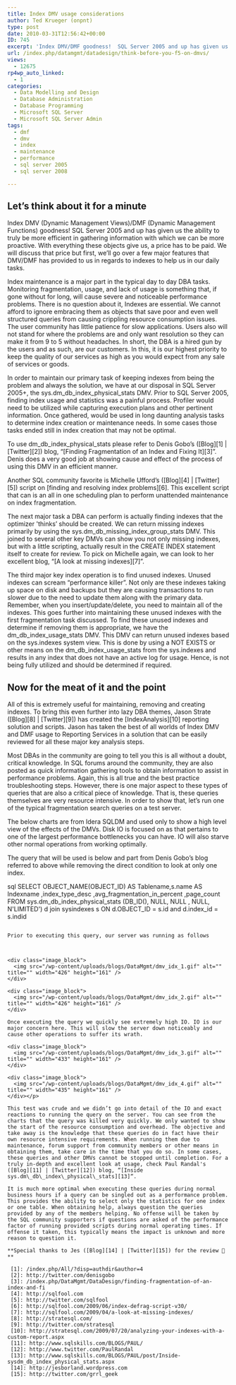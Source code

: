 ```yaml
---
title: Index DMV usage considerations
author: Ted Krueger (onpnt)
type: post
date: 2010-03-31T12:56:42+00:00
ID: 745
excerpt: 'Index DMV/DMF goodness!  SQL Server 2005 and up has given us the ability to truly be more efficient in gathering information in which we can be more proactive.  With everything these objects give us, a price has to be paid.  We will discuss that price but first, we’ll go over a few major features that DMV/DMF has provided to us in regards to indexes to help us in our daily tasks.'
url: /index.php/datamgmt/datadesign/think-before-you-f5-on-dmvs/
views:
  - 12675
rp4wp_auto_linked:
  - 1
categories:
  - Data Modelling and Design
  - Database Administration
  - Database Programming
  - Microsoft SQL Server
  - Microsoft SQL Server Admin
tags:
  - dmf
  - dmv
  - index
  - maintenance
  - performance
  - sql server 2005
  - sql server 2008

---
```

## Let’s think about it for a minute

Index DMV (Dynamic Management Views)/DMF (Dynamic Management Functions) goodness! SQL Server 2005 and up has given us the ability to truly be more efficient in gathering information with which we can be more proactive. With everything these objects give us, a price has to be paid. We will discuss that price but first, we’ll go over a few major features that DMV/DMF has provided to us in regards to indexes to help us in our daily tasks. 

Index maintenance is a major part in the typical day to day DBA tasks. Monitoring fragmentation, usage, and lack of usage is something that, if gone without for long, will cause severe and noticeable performance problems. There is no question about it, Indexes are essential. We cannot afford to ignore embracing them as objects that save poor and even well structured queries from causing crippling resource consumption issues. The user community has little patience for slow applications. Users also will not stand for where the problems are and only want resolution so they can make it from 9 to 5 without headaches. In short, the DBA is a hired gun by the users and as such, are our customers. In this, it is our highest priority to keep the quality of our services as high as you would expect from any sale of services or goods. 

In order to maintain our primary task of keeping indexes from being the problem and always the solution, we have at our disposal in SQL Server 2005+, the sys.dm\_db\_index\_physical\_stats DMV. Prior to SQL Server 2005, finding index usage and statistics was a painful process. Profiler would need to be utilized while capturing execution plans and other pertinent information. Once gathered, would be used in long daunting analysis tasks to determine index creation or maintenance needs. In some cases those tasks ended still in index creation that may not be optimal. 

To use dm\_db\_index\_physical\_stats please refer to Denis Gobo’s ([Blog][1] | [Twitter][2]) blog, “[Finding Fragmentation of an Index and Fixing It][3]”. Denis does a very good job at showing cause and effect of the process of using this DMV in an efficient manner.
  

  
Another SQL community favorite is Michelle Ufford’s ([Blog][4] | [Twitter][5]) script on [finding and resolving index problems][6]. This excellent script that can is an all in one scheduling plan to perform unattended maintenance on index fragmentation.

The next major task a DBA can perform is actually finding indexes that the optimizer 'thinks’ should be created. We can return missing indexes primarily by using the sys.dm\_db\_missing\_index\_group_stats DMV. This joined to several other key DMVs can show you not only missing indexes, but with a little scripting, actually result in the CREATE INDEX statement itself to create for review. To pick on Michelle again, we can look to her excellent blog, “[A look at missing indexes][7]”. 

The third major key index operation is to find unused indexes. Unused indexes can scream “performance killer”. Not only are these indexes taking up space on disk and backups but they are causing transactions to run slower due to the need to update them along with the primary data. Remember, when you insert/update/delete, you need to maintain all of the indexes. This goes further into maintaining these unused indexes with the first fragmentation task discussed. To find these unused indexes and determine if removing them is appropriate, we have the dm\_db\_index\_usage\_stats DMV. This DMV can return unused indexes based on the sys.indexes system view. This is done by using a NOT EXISTS or other means on the dm\_db\_index\_usage\_stats from the sys.indexes and results in any index that does not have an active log for usage. Hence, is not being fully utilized and should be determined if required. 

## Now for the meat of it and the point

All of this is extremely useful for maintaining, removing and creating indexes. To bring this even further into lazy DBA themes, Jason Strate ([Blog][8] | [Twitter][9]) has created the [IndexAnalysis][10] reporting solution and scripts. Jason has taken the best of all worlds of Index DMV and DMF usage to Reporting Services in a solution that can be easily reviewed for all these major key analysis steps. 

Most DBAs in the community are going to tell you this is all without a doubt, critical knowledge. In SQL forums around the community, they are also posted as quick information gathering tools to obtain information to assist in performance problems. Again, this is all true and the best practice troubleshooting steps. However, there is one major aspect to these types of queries that are also a critical piece of knowledge. That is, these queries themselves are very resource intensive. In order to show that, let’s run one of the typical fragmentation search queries on a test server. 

The below charts are from Idera SQLDM and used only to show a high level view of the effects of the DMVs. Disk IO is focused on as that pertains to one of the largest performance bottlenecks you can have. IO will also starve other normal operations from working optimally. 

The query that will be used is below and part from Denis Gobo’s blog referred to above while removing the direct condition to look at only one index.

sql
SELECT OBJECT_NAME(OBJECT_ID) AS Tablename,s.name AS Indexname
,index_type_desc
,avg_fragmentation_in_percent
,page_count
FROM sys.dm_db_index_physical_stats (DB_ID(), NULL, NULL , NULL, N'LIMITED') d
join sysindexes s ON d.OBJECT_ID = s.id
and d.index_id = s.indid
```

Prior to executing this query, our server was running as follows
  


<div class="image_block">
  <img src="/wp-content/uploads/blogs/DataMgmt/dmv_idx_1.gif" alt="" title="" width="426" height="161" />
</div>

<div class="image_block">
  <img src="/wp-content/uploads/blogs/DataMgmt/dmv_idx_2.gif" alt="" title="" width="426" height="161" />
</div>

Once executing the query we quickly see extremely high IO. IO is our major concern here. This will slow the server down noticeably and cause other operations to suffer its wrath.

<div class="image_block">
  <img src="/wp-content/uploads/blogs/DataMgmt/dmv_idx_3.gif" alt="" title="" width="433" height="161" />
</div>

<div class="image_block">
  <img src="/wp-content/uploads/blogs/DataMgmt/dmv_idx_4.gif" alt="" title="" width="435" height="161" />
</div></p> 

This test was crude and we didn’t go into detail of the IO and exact reactions to running the query on the server. You can see from the charts that the query was killed very quickly. We only wanted to show the start of the resource consumption and overhead. The objective and take away is the knowledge that these queries do in fact have their own resource intensive requirements. When running them due to maintenance, forum support from community members or other means in obtaining them, take care in the time that you do so. In some cases, these queries and other DMVs cannot be stopped until completion. For a truly in-depth and excellent look at usage, check Paul Randal's ([Blog][11] | [Twitter][12]) blog, “[Inside sys.dm\_db\_index\_physical\_stats][13]“.

It is much more optimal when executing these queries during normal business hours if a query can be singled out as a performance problem. This provides the ability to select only the statistics for one index or one table. When obtaining help, always question the queries provided by any of the members helping. No offense will be taken by the SQL community supporters if questions are asked of the performance factor of running provided scripts during normal operating times. If offense it taken, this typically means the impact is unknown and more reason to question it. 

**Special thanks to Jes ([Blog][14] | [Twitter][15]) for the review 🙂**

 [1]: /index.php/All/?disp=authdir&author=4
 [2]: http://twitter.com/denisgobo
 [3]: /index.php/DataMgmt/DataDesign/finding-fragmentation-of-an-index-and-fi
 [4]: http://sqlfool.com
 [5]: http://twitter.com/sqlfool
 [6]: http://sqlfool.com/2009/06/index-defrag-script-v30/
 [7]: http://sqlfool.com/2009/04/a-look-at-missing-indexes/
 [8]: http://stratesql.com/
 [9]: http://twitter.com/stratesql
 [10]: http://stratesql.com/2009/07/20/analyzing-your-indexes-with-a-custom-report.aspx
 [11]: http://www.sqlskills.com/BLOGS/PAUL/
 [12]: http://www.twitter.com/PaulRandal
 [13]: http://www.sqlskills.com/BLOGS/PAUL/post/Inside-sysdm_db_index_physical_stats.aspx
 [14]: http://jesborland.wordpress.com
 [15]: http://twitter.com/grrl_geek